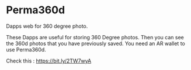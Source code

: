 # Perma360d
Dapps web for 360 degree photo.

These Dapps are useful for storing 360 Degree photos. Then you can see the 360d photos that you have previously saved. You need an AR wallet to use Perma360d.

Check this : https://bit.ly/2TW7wyA
